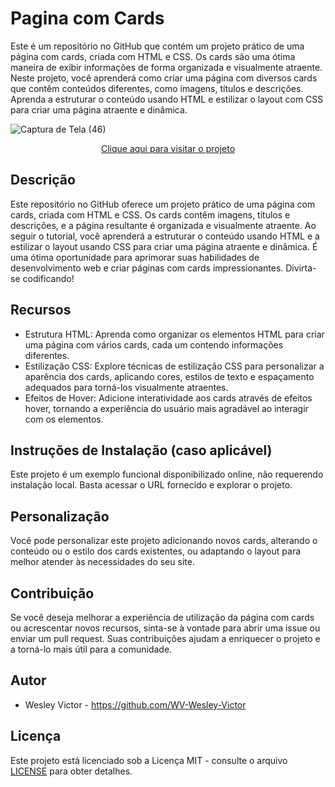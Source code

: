 # Pagina com Cards
 Este é um repositório no GitHub que contém um projeto prático de uma página com cards, criada com HTML e CSS. Os cards são uma ótima maneira de exibir informações de forma organizada e visualmente atraente. Neste projeto, você aprenderá como criar uma página com diversos cards que contêm conteúdos diferentes, como imagens, títulos e descrições. Aprenda a estruturar o conteúdo usando HTML e estilizar o layout com CSS para criar uma página atraente e dinâmica.

![Captura de Tela (46)](https://github.com/WV-Wesley-Victor/Pagina-com-Cards/assets/137107062/c2617c6c-9dd9-4f91-afda-1e93c6024d51)
<p align="center">
  <a href="https://wv-wesley-victor.github.io/Pagina-com-Cards/" target="_blank">Clique aqui para visitar o projeto</a>
</p>

## Descrição
Este repositório no GitHub oferece um projeto prático de uma página com cards, criada com HTML e CSS. Os cards contêm imagens, títulos e descrições, e a página resultante é organizada e visualmente atraente. Ao seguir o tutorial, você aprenderá a estruturar o conteúdo usando HTML e a estilizar o layout usando CSS para criar uma página atraente e dinâmica. É uma ótima oportunidade para aprimorar suas habilidades de desenvolvimento web e criar páginas com cards impressionantes. Divirta-se codificando!

## Recursos
* Estrutura HTML: Aprenda como organizar os elementos HTML para criar uma página com vários cards, cada um contendo informações diferentes.
* Estilização CSS: Explore técnicas de estilização CSS para personalizar a aparência dos cards, aplicando cores, estilos de texto e espaçamento adequados para torná-los visualmente atraentes.
* Efeitos de Hover: Adicione interatividade aos cards através de efeitos hover, tornando a experiência do usuário mais agradável ao interagir com os elementos.

## Instruções de Instalação (caso aplicável)
Este projeto é um exemplo funcional disponibilizado online, não requerendo instalação local. Basta acessar o URL fornecido e explorar o projeto.

## Personalização
Você pode personalizar este projeto adicionando novos cards, alterando o conteúdo ou o estilo dos cards existentes, ou adaptando o layout para melhor atender às necessidades do seu site.

## Contribuição
Se você deseja melhorar a experiência de utilização da página com cards ou acrescentar novos recursos, sinta-se à vontade para abrir uma issue ou enviar um pull request. Suas contribuições ajudam a enriquecer o projeto e a torná-lo mais útil para a comunidade.

## Autor
* Wesley Victor - https://github.com/WV-Wesley-Victor

## Licença
Este projeto está licenciado sob a Licença MIT - consulte o arquivo [LICENSE](LICENSE)  para obter detalhes.
